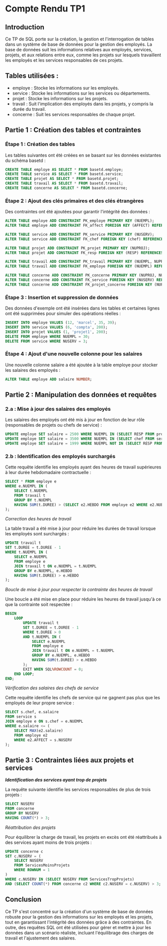 # Compte Rendu TP1
## Introduction
Ce TP de SQL porte sur la création, la gestion et l'interrogation de tables dans un système de base de 
données pour la gestion des employés. La base de données suit les informations relatives aux employés, 
services, projets, et aux relations entre eux, comme les projets sur lesquels travaillent les employés et les 
services responsables de ces projets.

## Tables utilisées :
- employe : Stocke les informations sur les employés.
- service : Stocke les informations sur les services ou départements.
- projet : Stocke les informations sur les projets.
- travail : Suit l'implication des employés dans les projets, y compris la durée du travail.
- concerne : Suit les services responsables de chaque projet. 

## Partie 1 : Création des tables et contraintes
### Étape 1 : Création des tables
Les tables suivantes ont été créées en se basant sur les données existantes du schéma basetd :

```sql
CREATE TABLE employe AS SELECT * FROM basetd.employe;
CREATE TABLE service AS SELECT * FROM basetd.service;
CREATE TABLE projet AS SELECT * FROM basetd.projet;
CREATE TABLE travail AS SELECT * FROM basetd.travail;
CREATE TABLE concerne AS SELECT * FROM basetd.concerne;
```

### Étape 2 : Ajout des clés primaires et des clés étrangères
Des contraintes ont été ajoutées pour garantir l'intégrité des données :

```sql
ALTER TABLE employe ADD CONSTRAINT PK_employe PRIMARY KEY (NUEMPL);
ALTER TABLE employe ADD CONSTRAINT FK_affect FOREIGN KEY (AFFECT) REFERENCES service(NUSERV);

ALTER TABLE service ADD CONSTRAINT PK_service PRIMARY KEY (NUSERV);
ALTER TABLE service ADD CONSTRAINT FK_chef FOREIGN KEY (chef) REFERENCES employe(NUEMPL) DEFERRABLE INITIALLY DEFERRED;

ALTER TABLE projet ADD CONSTRAINT PK_projet PRIMARY KEY (NUPROJ);
ALTER TABLE projet ADD CONSTRAINT FK_resp FOREIGN KEY (RESP) REFERENCES employe(NUEMPL) DEFERRABLE INITIALLY DEFERRED;

ALTER TABLE travail ADD CONSTRAINT PK_travail PRIMARY KEY (NUEMPL, NUPROJ);
ALTER TABLE travail ADD CONSTRAINT FK_employe FOREIGN KEY (NUEMPL) REFERENCES employe(NUEMPL) DEFERRABLE INITIALLY DEFERRED;

ALTER TABLE concerne ADD CONSTRAINT PK_concerne PRIMARY KEY (NUPROJ, NUSERV);
ALTER TABLE concerne ADD CONSTRAINT FK_service FOREIGN KEY (NUSERV) REFERENCES service(NUSERV);
ALTER TABLE concerne ADD CONSTRAINT FK_projet_concerne FOREIGN KEY (NUPROJ) REFERENCES projet(NUPROJ);
```

### Étape 3 : Insertion et suppression de données
Des données d'exemple ont été insérées dans les tables et certaines lignes ont été supprimées pour simuler 
des opérations réelles :

```sql
INSERT INTO employe VALUES (12, 'marcel', 35, 39);
INSERT INTO service VALUES (6, 'compta', 200);
INSERT INTO projet VALUES (1, 'projet1', 200);
DELETE FROM employe WHERE NUEMPL = 30;
DELETE FROM service WHERE NUSERV = 3;
```

### Étape 4 : Ajout d'une nouvelle colonne pour les salaires
Une nouvelle colonne salaire a été ajoutée à la table employe pour stocker les salaires des employés :

```sql
ALTER TABLE employe ADD salaire NUMBER;
```

## Partie 2 : Manipulation des données et requêtes
### 2.a : Mise à jour des salaires des employés
Les salaires des employés ont été mis à jour en fonction de leur rôle (responsables de projets ou chefs de service) :

```sql
UPDATE employe SET salaire = 2500 WHERE NUEMPL IN (SELECT RESP FROM projet);
UPDATE employe SET salaire = 3500 WHERE NUEMPL IN (SELECT chef FROM service);
UPDATE employe SET salaire = 1999 WHERE NUEMPL NOT IN (SELECT RESP FROM projet) AND NUEMPL NOT IN (SELECT chef FROM service);
```

### 2.b : Identification des employés surchargés
Cette requête identifie les employés ayant des heures de travail supérieures à leur durée hebdomadaire contractuelle :

```sql
SELECT * FROM employe e
WHERE e.NUEMPL IN (
    SELECT t.NUEMPL
    FROM travail t
    GROUP BY t.NUEMPL
    HAVING SUM(t.DUREE) > (SELECT e2.HEBDO FROM employe e2 WHERE e2.NUEMPL = t.NUEMPL)
);
```

_Correction des heures de travail_

La table travail a été mise à jour pour réduire les durées de travail lorsque les employés sont surchargés :

```sql
UPDATE travail t
SET t.DUREE = t.DUREE - 1
WHERE t.NUEMPL IN (
    SELECT e.NUEMPL
    FROM employe e
    JOIN travail t ON e.NUEMPL = t.NUEMPL
    GROUP BY e.NUEMPL, e.HEBDO
    HAVING SUM(t.DUREE) > e.HEBDO
);
```

_Boucle de mise à jour pour respecter la contrainte des heures de travail_

Une boucle a été mise en place pour réduire les heures de travail jusqu'à ce que la contrainte soit respectée :

```sql
BEGIN
    LOOP
        UPDATE travail t
        SET t.DUREE = t.DUREE - 1
        WHERE t.DUREE > 0
        AND t.NUEMPL IN (
            SELECT e.NUEMPL
            FROM employe e
            JOIN travail t ON e.NUEMPL = t.NUEMPL
            GROUP BY e.NUEMPL, e.HEBDO
            HAVING SUM(t.DUREE) > e.HEBDO
        );
        EXIT WHEN SQL%ROWCOUNT = 0;
    END LOOP;
END;
```

_Vérification des salaires des chefs de service_

Cette requête identifie les chefs de service qui ne gagnent pas plus que les employés de leur propre service :

```sql
SELECT s.chef, e.salaire
FROM service s
JOIN employe e ON s.chef = e.NUEMPL
WHERE e.salaire <= (
    SELECT MAX(e2.salaire)
    FROM employe e2
    WHERE e2.AFFECT = s.NUSERV
);
```

## Partie 3 : Contraintes liées aux projets et services
**_Identification des services ayant trop de projets_**

La requête suivante identifie les services responsables de plus de trois projets :

```sql
SELECT NUSERV
FROM concerne
GROUP BY NUSERV
HAVING COUNT(*) > 3;
```

_Réattribution des projets_

Pour équilibrer la charge de travail, les projets en excès ont été réattribués à des services ayant moins de trois projets :

```sql
UPDATE concerne c
SET c.NUSERV = (
    SELECT NUSERV
    FROM ServicesMoinsProjets
    WHERE ROWNUM = 1
)
WHERE c.NUSERV IN (SELECT NUSERV FROM ServicesTropProjets)
AND (SELECT COUNT(*) FROM concerne c2 WHERE c2.NUSERV = c.NUSERV) > 3;
```

## Conclusion
Ce TP s'est concentré sur la création d'un système de base de données robuste pour la gestion des informations sur les employés et les projets, tout en garantissant l'intégrité des données grâce à des contraintes. En outre, des requêtes SQL ont été utilisées pour gérer et mettre à jour les données dans un scénario réaliste, incluant l'équilibrage des charges de travail et l'ajustement des salaires.






